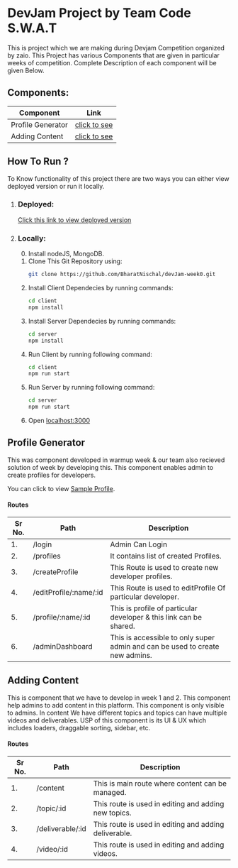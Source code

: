 # DevJam Project by Team Code S.W.A.T
This is project which we are making during Devjam Competition organized by zaio. This Project has various Components that are given in particular weeks of competition. Complete Description of each component will be given Below.

## Components:

 Component | Link
 ----------|-------
 Profile Generator | [click to see](#profile-generator)
Adding Content  | [click to see](#adding-content)

## How To Run ?
  To Know functionality of this project there are two ways you can either view deployed version or run it locally.  
  1. ### Deployed:
        [Click this link to view deployed version](http://devjam-week1.herokuapp.com)
  1. ### Locally:
        0. Install nodeJS, MongoDB.
        1. Clone This Git Repository using:
            ```bash
            git clone https://github.com/BharatNischal/devJam-week0.git
            ```
        2. Install Client Dependecies by running commands:
            ```bash
            cd client
            npm install
            ```
        3. Install Server Dependecies by running commands:
            ```bash
            cd server
            npm install
            ```
        4. Run Client by running following command:
            ```bash
            cd client
            npm run start
            ```
        5. Run Server by running following command:
            ```bash
            cd server
            npm run start
            ```
        6. Open [localhost:3000](http://localhost:3000)


## Profile Generator
 This was component developed in warmup week & our team also recieved solution of week by developing this. This component enables admin to create profiles for developers.

 You can click to view [Sample Profile](http://devjam-week1.herokuapp.com/profile/Bharat/5ec90895fc230c00174a62be).

 #### Routes
 Sr No. | Path | Description
 -------|-----|------------
 1.| /login | Admin Can Login
 2.| /profiles | It contains list of created Profiles.
 3.| /createProfile | This Route is used to create new developer profiles.
 4.| /editProfile/:name/:id | This Route is used to editProfile Of particular developer.
 5.| /profile/:name/:id | This is profile of particular developer & this link can be shared.
 6.| /adminDashboard | This is accessible to only super admin and can be used to create new admins.   

## Adding Content
This is component that we have to develop in week 1 and 2. This component help admins to add content in this platform. This component is only visible to admins. In content We have different topics and topics can have multiple videos and deliverables. USP of this component is its UI & UX which includes loaders, draggable sorting, sidebar, etc.
 #### Routes
 Sr No. | Path | Description
 -------|-----|------------
 1.| /content | This is main route where content can be managed.
 2.| /topic/:id | This route is used in editing and adding new topics.
 3.| /deliverable/:id | This route is used in editing and adding deliverable.
 4.| /video/:id | This route is used in editing and adding videos.
